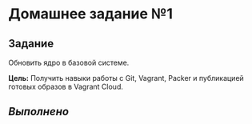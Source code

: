 # **Домашнее задание №1**

## **Задание**

Обновить ядро в базовой системе.

**Цель:** Получить навыки работы с Git, Vagrant, Packer и публикацией готовых образов в Vagrant Cloud.


## *Выполнено*

